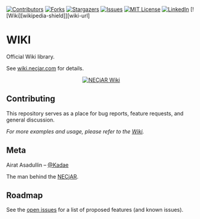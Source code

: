<!-- PROJECT SHIELDS -->
<!--
*** I'm using markdown "reference style" links for readability.
*** Reference links are enclosed in brackets [ ] instead of parentheses ( ).
*** See the bottom of this document for the declaration of the reference variables
*** for contributors-url, forks-url, etc. This is an optional, concise syntax you may use.
*** https://www.markdownguide.org/basic-syntax/#reference-style-links
-->
[![Contributors][contributors-shield]][contributors-url]
[![Forks][forks-shield]][forks-url]
[![Stargazers][stars-shield]][stars-url]
[![Issues][issues-shield]][issues-url]
[![MIT License][license-shield]][license-url]
[![LinkedIn][linkedin-shield]][linkedin-url]
[![Wiki][wikipedia-shield]][wiki-url]

# WIKI
Official Wiki library.

See [wiki.necjar.com](https://wiki.necjar.com) for details.

<p align="center">
  <a href="https://wiki.necjar.com">
    <img src="https://necjar.com/j/materials/icons/icon-wiki.jpg" alt="NECjAR Wiki" width="auto" height="auto" />
  </a>
</p>

## Contributing

This repository serves as a place for bug reports, feature requests, and general discussion.

_For more examples and usage, please refer to the [Wiki](https://wiki.necjar.com)._

## Meta

Airat Asadullin – [@Kadae](https://twitter.com/Kadae)

The man behind the [NECjAR](https://necjar.com).

<!-- ROADMAP -->
## Roadmap

See the [open issues](https://github.com/NECjAR/WIKI/issues) for a list of proposed features (and known issues).

<!-- MARKDOWN LINKS & IMAGES -->
<!-- https://www.markdownguide.org/basic-syntax/#reference-style-links -->
[contributors-shield]: https://img.shields.io/github/contributors/NECjAR/WIKI.svg?style=for-the-badge
[contributors-url]: https://github.com/NECjAR/WIKI/graphs/contributors
[forks-shield]: https://img.shields.io/github/forks/NECjAR/WIKI.svg?style=for-the-badge
[forks-url]: https://github.com/NECjAR/WIKI/network/members
[stars-shield]: https://img.shields.io/github/stars/NECjAR/WIKI.svg?style=for-the-badge
[stars-url]: https://github.com/NECjAR/WIKI/stargazers
[issues-shield]: https://img.shields.io/github/issues/NECjAR/WIKI.svg?style=for-the-badge
[issues-url]: https://github.com/NECjAR/WIKI/issues
[license-shield]: https://img.shields.io/github/license/NECjAR/WIKI.svg?style=for-the-badge
[license-url]: https://github.com/NECjAR/WIKI/blob/main/LICENSE.txt
[linkedin-shield]: https://img.shields.io/badge/-LinkedIn-black.svg?style=for-the-badge&logo=linkedin&colorB=555
[linkedin-url]: https://linkedin.com/in/Kadae
[necjar]: https://necjar.com
[wiki]: https://wiki.necjar.com
